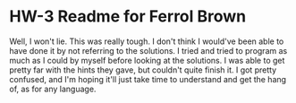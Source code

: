 # HW-3 Readme for Ferrol Brown

Well, I won't lie. This was really tough. I don't think I would've been able to have done it by not referring to the solutions. I tried and tried to program as much as I could by myself before looking at the solutions. I was able to get pretty far with the hints they gave, but couldn't quite finish it. I got pretty confused, and I'm hoping it'll just take time to understand and get the hang of, as for any language. 
